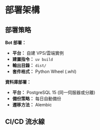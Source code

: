 # 部署架構

## 部署策略

**Bot 部署：**

- **平台：** 自建 VPS/雲端實例
- **建置指令：** `uv build`
- **輸出目錄：** `dist/`
- **套件格式：** Python Wheel (.whl)

**資料庫部署：**

- **平台：** PostgreSQL 15 (同一伺服器或分離)
- **備份策略：** 每日自動備份
- **遷移方法：** Alembic

## CI/CD 流水線

```yaml